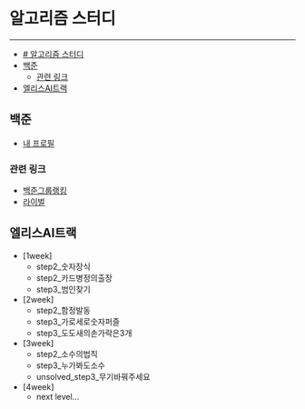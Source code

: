 # 알고리즘 스터디
----------------------------------------------------------------
- [# 알고리즘 스터디](#-알고리즘-스터디)
- [백준](#백준)
  - [관련 링크](#관련-링크)
- [엘리스AI트랙](#엘리스ai트랙)

## 백준
+ [내 프로필](https://www.acmicpc.net/user/cute_jjang)

### 관련 링크
+ [백준그룹랭킹](https://www.acmicpc.net/group/ranklist/12750)
+ [라이벌](https://solved.ac/ranking/rival)

## 엘리스AI트랙
+ [1week]
  + step2_숫자장식
  + step2_카드병정의출장
  + step3_범인찾기
+ [2week]
  + step2_함정발동
  + step3_가로세로숫자퍼즐
  + step3_도도새의손가락은3개
+ [3week]
  + step2_소수의법칙
  + step3_누가봐도소수
  + unsolved_step3_무기바꿔주세요
+ [4week]
  + next level...

